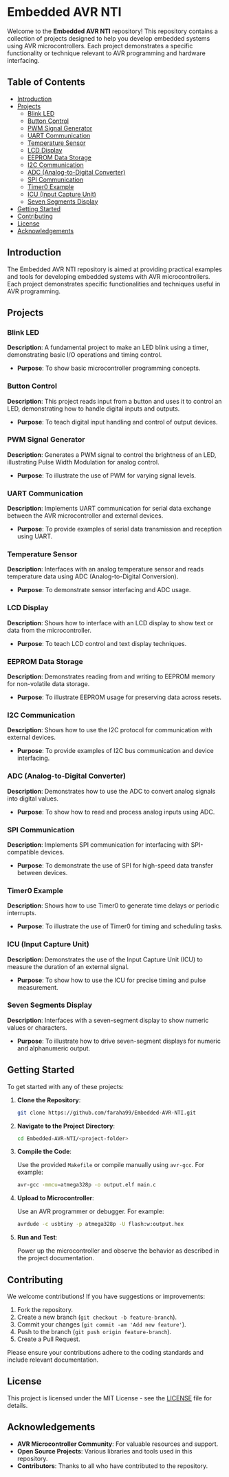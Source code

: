 
# Embedded AVR NTI

Welcome to the **Embedded AVR NTI** repository! This repository contains a collection of projects designed to help you develop embedded systems using AVR microcontrollers. Each project demonstrates a specific functionality or technique relevant to AVR programming and hardware interfacing.

## Table of Contents

- [Introduction](#introduction)
- [Projects](#projects)
  - [Blink LED](#blink-led)
  - [Button Control](#button-control)
  - [PWM Signal Generator](#pwm-signal-generator)
  - [UART Communication](#uart-communication)
  - [Temperature Sensor](#temperature-sensor)
  - [LCD Display](#lcd-display)
  - [EEPROM Data Storage](#eeprom-data-storage)
  - [I2C Communication](#i2c-communication)
  - [ADC (Analog-to-Digital Converter)](#adc-analog-to-digital-converter)
  - [SPI Communication](#spi-communication)
  - [Timer0 Example](#timer0-example)
  - [ICU (Input Capture Unit)](#icu-input-capture-unit)
  - [Seven Segments Display](#seven-segments-display)
- [Getting Started](#getting-started)
- [Contributing](#contributing)
- [License](#license)
- [Acknowledgements](#acknowledgements)

## Introduction

The Embedded AVR NTI repository is aimed at providing practical examples and tools for developing embedded systems with AVR microcontrollers. Each project demonstrates specific functionalities and techniques useful in AVR programming.

## Projects

### Blink LED

**Description**: A fundamental project to make an LED blink using a timer, demonstrating basic I/O operations and timing control.

- **Purpose**: To show basic microcontroller programming concepts.

### Button Control

**Description**: This project reads input from a button and uses it to control an LED, demonstrating how to handle digital inputs and outputs.

- **Purpose**: To teach digital input handling and control of output devices.

### PWM Signal Generator

**Description**: Generates a PWM signal to control the brightness of an LED, illustrating Pulse Width Modulation for analog control.

- **Purpose**: To illustrate the use of PWM for varying signal levels.

### UART Communication

**Description**: Implements UART communication for serial data exchange between the AVR microcontroller and external devices.

- **Purpose**: To provide examples of serial data transmission and reception using UART.

### Temperature Sensor

**Description**: Interfaces with an analog temperature sensor and reads temperature data using ADC (Analog-to-Digital Conversion).

- **Purpose**: To demonstrate sensor interfacing and ADC usage.

### LCD Display

**Description**: Shows how to interface with an LCD display to show text or data from the microcontroller.

- **Purpose**: To teach LCD control and text display techniques.

### EEPROM Data Storage

**Description**: Demonstrates reading from and writing to EEPROM memory for non-volatile data storage.

- **Purpose**: To illustrate EEPROM usage for preserving data across resets.

### I2C Communication

**Description**: Shows how to use the I2C protocol for communication with external devices.

- **Purpose**: To provide examples of I2C bus communication and device interfacing.

### ADC (Analog-to-Digital Converter)

**Description**: Demonstrates how to use the ADC to convert analog signals into digital values.

- **Purpose**: To show how to read and process analog inputs using ADC.

### SPI Communication

**Description**: Implements SPI communication for interfacing with SPI-compatible devices.

- **Purpose**: To demonstrate the use of SPI for high-speed data transfer between devices.

### Timer0 Example

**Description**: Shows how to use Timer0 to generate time delays or periodic interrupts.

- **Purpose**: To illustrate the use of Timer0 for timing and scheduling tasks.

### ICU (Input Capture Unit)

**Description**: Demonstrates the use of the Input Capture Unit (ICU) to measure the duration of an external signal.

- **Purpose**: To show how to use the ICU for precise timing and pulse measurement.

### Seven Segments Display

**Description**: Interfaces with a seven-segment display to show numeric values or characters.

- **Purpose**: To illustrate how to drive seven-segment displays for numeric and alphanumeric output.

## Getting Started

To get started with any of these projects:

1. **Clone the Repository**:

   ```bash
   git clone https://github.com/faraha99/Embedded-AVR-NTI.git
   ```

2. **Navigate to the Project Directory**:

   ```bash
   cd Embedded-AVR-NTI/<project-folder>
   ```

3. **Compile the Code**:

   Use the provided `Makefile` or compile manually using `avr-gcc`. For example:

   ```bash
   avr-gcc -mmcu=atmega328p -o output.elf main.c
   ```

4. **Upload to Microcontroller**:

   Use an AVR programmer or debugger. For example:

   ```bash
   avrdude -c usbtiny -p atmega328p -U flash:w:output.hex
   ```

5. **Run and Test**:

   Power up the microcontroller and observe the behavior as described in the project documentation.

## Contributing

We welcome contributions! If you have suggestions or improvements:

1. Fork the repository.
2. Create a new branch (`git checkout -b feature-branch`).
3. Commit your changes (`git commit -am 'Add new feature'`).
4. Push to the branch (`git push origin feature-branch`).
5. Create a Pull Request.

Please ensure your contributions adhere to the coding standards and include relevant documentation.

## License

This project is licensed under the MIT License - see the [LICENSE](LICENSE) file for details.

## Acknowledgements

- **AVR Microcontroller Community**: For valuable resources and support.
- **Open Source Projects**: Various libraries and tools used in this repository.
- **Contributors**: Thanks to all who have contributed to the repository.
